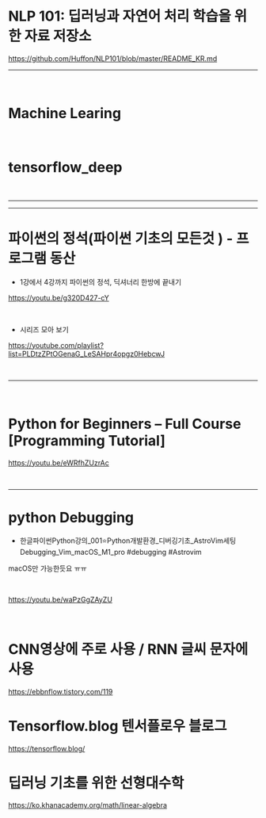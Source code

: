 # NLP 101: 딥러닝과 자연어 처리 학습을 위한 자료 저장소

https://github.com/Huffon/NLP101/blob/master/README_KR.md

<hr>

<br>


# Machine Learing 

<br>


# tensorflow_deep


<br>

<hr>

<hr>

# 파이썬의 정석(파이썬 기초의 모든것 ) - 프로그램 동산 

- 1강에서 4강까지 파이썬의 정석, 딕셔너리 한방에 끝내기

https://youtu.be/g320D427-cY

<br>

- 시리즈 모아 보기

https://youtube.com/playlist?list=PLDtzZPtOGenaG_LeSAHpr4opgz0HebcwJ

<br>

<hr>


<br>

# Python for Beginners – Full Course [Programming Tutorial]

https://youtu.be/eWRfhZUzrAc


<br>

<hr>

# python Debugging

- 한글파이썬Python강의_001⭐️Python개발환경_디버깅기초_AstroVim세팅Debugging_Vim_macOS_M1_pro #debugging #Astrovim


macOS만 가능한듯요 ㅠㅠ

<br>

https://youtu.be/waPzGgZAyZU

<br>


# CNN영상에 주로 사용 / RNN 글씨 문자에 사용

https://ebbnflow.tistory.com/119

# Tensorflow.blog 텐서플로우 블로그

https://tensorflow.blog/

# 딥러닝 기초를 위한 선형대수학

https://ko.khanacademy.org/math/linear-algebra
